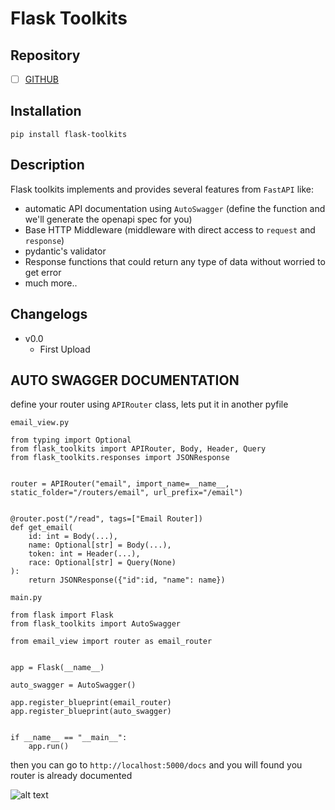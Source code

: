 # Flask Toolkits
<!-- [![Downloads](https://static.pepy.tech/personalized-badge/flask-http-middleware?period=month&units=international_system&left_color=black&right_color=green&left_text=Downloads)](https://pepy.tech/project/flask-http-middleware) -->

## Repository
- [ ] [GITHUB](https://github.com/Danangjoyoo/flask-toolkits)

## Installation
```
pip install flask-toolkits
```

## Description
Flask toolkits implements and provides several features from `FastAPI` like:
- automatic API documentation using `AutoSwagger` (define the function and we'll generate the openapi spec for you)
- Base HTTP Middleware (middleware with direct access to `request` and `response`)
- pydantic's validator
- Response functions that could return any type of data without worried to get error
- much more..


## Changelogs
- v0.0
    - First Upload

## AUTO SWAGGER DOCUMENTATION
define your router using `APIRouter` class, lets put it in another pyfile

`email_view.py`
```
from typing import Optional
from flask_toolkits import APIRouter, Body, Header, Query
from flask_toolkits.responses import JSONResponse


router = APIRouter("email", import_name=__name__, static_folder="/routers/email", url_prefix="/email")


@router.post("/read", tags=["Email Router])
def get_email(
    id: int = Body(...),
    name: Optional[str] = Body(...),
    token: int = Header(...),
    race: Optional[str] = Query(None)
):
    return JSONResponse({"id":id, "name": name})
```

`main.py`
```
from flask import Flask
from flask_toolkits import AutoSwagger

from email_view import router as email_router


app = Flask(__name__)

auto_swagger = AutoSwagger()

app.register_blueprint(email_router)
app.register_blueprint(auto_swagger)


if __name__ == "__main__":
    app.run()
```

then you can go to `http://localhost:5000/docs` and you will found you router is already documented

![alt text](https://github.com/Danangjoyoo/flask-toolkits/blob/main/docs/auto1.png?raw=true)
